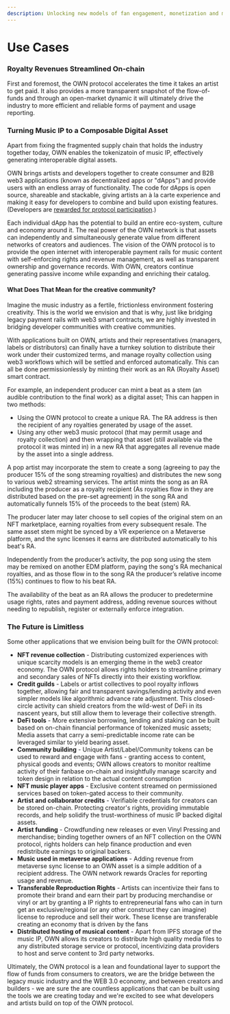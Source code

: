 ```yaml
---
description: Unlocking new models of fan engagement, monetization and music distribution
---
```


# Use Cases

### Royalty Revenues Streamlined On-chain

First and foremost, the OWN protocol accelerates the time it takes an artist to get paid. It also provides a more transparent snapshot of the flow-of-funds and through an open-market dynamic it will ultimately drive the industry to more efficient and reliable forms of payment and usage reporting.&#x20;

### Turning Music IP to a Composable Digital Asset

Apart from fixing the fragmented supply chain that holds the industry together today, OWN enables the tokenizatoin of music IP, effectively generating interoperable digital assets.

OWN brings artists and developers together to create consumer and B2B web3 applications (known as decentralized apps or "dApps") and provide users with an endless array of functionality. The code for dApps is open source, shareable and stackable, giving artists an à la carte experience and making it easy for developers to combine and build upon existing features. (Developers are [rewarded for protocol participation](../protocol/participants/developers.md).)

Each individual dApp has the potential to build an entire eco-system, culture and economy around it. The real power of the OWN network is that assets can independently and simultaneously generate value from different networks of creators and audiences. The vision of the OWN protocol is to provide the open internet with interoperable payment rails for music content with self-enforcing rights and revenue management, as well as transparent ownership and governance records. With OWN, creators continue generating passive income while expanding and enriching their catalog.&#x20;

#### What Does That Mean for the creative community?

Imagine the music industry as a fertile, frictionless environment fostering creativity. This is the world we envision and that is why, just like bridging legacy payment rails with web3 smart contracts, we are highly invested in bridging developer communities with creative communities.&#x20;

With applications built on OWN, artists and their representatives (managers, labels or distributors) can finally have a turnkey solution to distribute their work under their customized terms, and manage royalty collection using web3 workflows which will be settled and enforced automatically. This can all be done permissionlessly by minting their work as an RA (Royalty Asset) smart contract.

For example, an independent producer can mint a beat as a stem (an audible contribution to the final work) as a digital asset; This can happen in two methods:

* Using the OWN protocol to create a unique RA. The RA address is then the recipient of any royalties generated by usage of the asset.
* Using any other web3 music protocol (that may permit usage and royalty collection) and then wrapping that asset (still available via the protocol it was minted in) in a new RA that aggregates all revenue made by the asset into a single address.

A pop artist may incorporate the stem to create a song (agreeing to pay the producer 15% of the song streaming royalties) and distributes the new song to various web2 streaming services. The artist mints the song as an RA including the producer as a royalty recipient (As royalties flow in they are distributed based on the pre-set agreement) in the song RA and automatically funnels 15% of the proceeds to the beat (stem) RA.

The producer later may later choose to sell copies of the original stem on an NFT marketplace, earning royalties from every subsequent resale. The same asset stem might be synced by a VR experience on a Metaverse platform, and the sync licenses it earns are distributed automatically to his beat's RA.

Independently from the producer’s activity, the pop song using the stem may be remixed on another EDM platform, paying the song's RA mechanical royalties, and as those flow in to the song RA the producer’s relative income (15%) continues to flow to his beat RA.&#x20;

The availability of the beat as an RA allows the producer to predetermine usage rights, rates and payment address, adding revenue sources without needing to republish, register or externally enforce integration.

### The Future is Limitless

Some other applications that we envision being built for the OWN protocol:

* **NFT revenue collection** - Distributing customized experiences with unique scarcity models is an emerging theme in the web3 creator economy. The OWN protocol allows rights holders to streamline primary and secondary sales of NFTs directly into their existing workflow.
* **Credit guilds** - Labels or artist collectives to  pool royalty inflows together, allowing fair and transparent savings/lending activity and even simpler models like algorithmic advance rate adjustment. This closed-circle activity can shield creators from the wild-west of DeFi in its nascent years, but still allow them to leverage their collective strength.
* **DeFi tools** - More extensive borrowing, lending and staking can be built based on on-chain financial performance of tokenized music assets; Media assets that carry a semi-predictable income rate can be leveraged similar to yield bearing asset.&#x20;
* **Community building** - Unique Artist/Label/Community tokens can be used to reward and engage with fans - granting access to content, physical goods and events; OWN allows creators to monitor realtime activity of their fanbase on-chain and insightfully manage scarcity and token design in relation to the actual content consumption&#x20;
* **NFT music player apps** - Exclusive content streamed on permissioned services based on token-gated access to their community.
* **Artist and collaborator credits** - Verifiable credentials for creators can be stored on-chain. Protecting creator's rights, providing immutable records, and help solidify the trust-worthiness of music IP backed digital assets.
* **Artist funding** - Crowdfunding new releases or even Vinyl Pressing and merchandise; binding together owners of an NFT collection on the OWN protocol, rights holders can help finance production and even redistribute earnings to original backers.&#x20;
* **Music used in metaverse applications** - Adding revenue from metaverse sync license to an OWN asset is a simple addition of a recipient address. The OWN network rewards Oracles for reporting usage and revenue.
* **Transferable Reproduction Rights** - Artists can incentivize their fans to promote their brand and earn their part by producing merchandise or vinyl or art by granting a IP rights to entrepreneurial fans who can in turn get an exclusive/regional (or any other construct they can imagine) license to reproduce and sell their work. These license are transferable creating an economy that is driven by the fans
* **Distributed hosting of musical content** - Apart from IPFS storage of the music IP, OWN allows its creators to distribute high quality media files to any distributed storage service or protocol, incentivizing data providers to host and serve content to 3rd party networks.

Ultimately, the OWN protocol is a lean and foundational layer to support the flow of funds from consumers to creators, we are the bridge between the legacy music industry and the WEB 3.0 economy, and between creators and builders - we are sure the are countless applications that can be built using the tools we are creating today and we're excited to see what developers and artists build on top of the OWN protocol.



